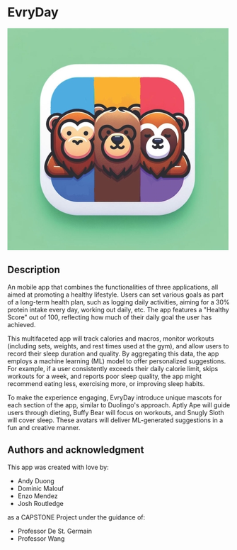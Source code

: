 # EvryDay
![Alt text](ABSTracker.jpg)

## Description
An mobile app that combines the functionalities of three applications, all aimed at promoting a healthy lifestyle. Users can set various goals as part of a long-term health plan, such as logging daily activities, aiming for a 30% protein intake every day, working out daily, etc. The app features a "Healthy Score" out of 100, reflecting how much of their daily goal the user has achieved.

This multifaceted app will track calories and macros, monitor workouts (including sets, weights, and rest times used at the gym), and allow users to record their sleep duration and quality. By aggregating this data, the app employs a machine learning (ML) model to offer personalized suggestions. For example, if a user consistently exceeds their daily calorie limit, skips workouts for a week, and reports poor sleep quality, the app might recommend eating less, exercising more, or improving sleep habits.

To make the experience engaging, EvryDay introduce unique mascots for each section of the app, similar to Duolingo's approach. Aptly Ape will guide users through dieting, Buffy Bear will focus on workouts, and Snugly Sloth will cover sleep. These avatars will deliver ML-generated suggestions in a fun and creative manner.

## Authors and acknowledgment
This app was created with love by:
- Andy Duong
- Dominic Malouf
- Enzo Mendez
- Josh Routledge

as a CAPSTONE Project under the guidance of:
- Professor De St. Germain
- Professor Wang

